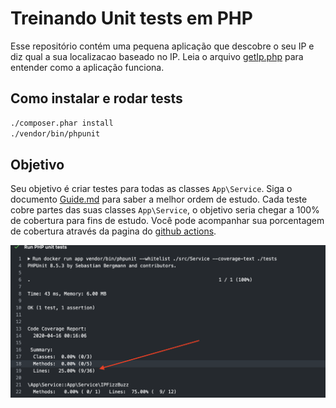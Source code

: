 # Treinando Unit tests em PHP

Esse repositório contém uma pequena aplicação que descobre o seu IP
e diz qual a sua localizacao baseado no IP. Leia o arquivo [getIp.php](./getIp.php) para
entender como a aplicação funciona.

## Como instalar e rodar tests

```bash
./composer.phar install
./vendor/bin/phpunit
```

## Objetivo

Seu objetivo é criar testes para todas as classes `App\Service`. Siga o documento [Guide.md](Guide.md) para saber a melhor ordem de estudo.
Cada teste cobre partes das suas classes `App\Service`, o objetivo seria chegar a 100% de cobertura para fins de estudo. Você pode acompanhar sua porcentagem de cobertura através da pagina do [github actions](https://github.com/cloudson/treinando-unit-tests-php/actions).

![](./coverage.png)

